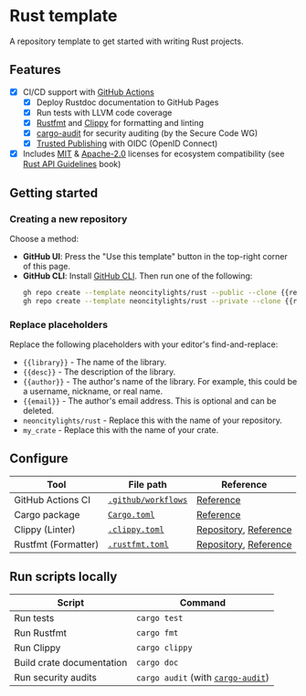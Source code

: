 # Rust template
A repository template to get started with writing Rust projects.

## Features
- [x] CI/CD support with [GitHub Actions](https://github.com/features/actions)
  - [x] Deploy Rustdoc documentation to GitHub Pages
  - [x] Run tests with LLVM code coverage
  - [x] [Rustfmt](https://github.com/rust-lang/rustfmt) and [Clippy](https://github.com/rust-lang/rust-clippy) for formatting and linting
  - [x] [cargo-audit](https://crates.io/crates/cargo-audit) for security auditing (by the Secure Code WG)
  - [x] [Trusted Publishing](https://crates.io/docs/trusted-publishing) with OIDC (OpenID Connect)
- [x] Includes [MIT](./LICENSE-MIT) & [Apache-2.0](./LICENSE-APACHE) licenses for ecosystem compatibility (see [Rust API Guidelines](https://rust-lang.github.io/api-guidelines/necessities.html#crate-and-its-dependencies-have-a-permissive-license-c-permissive) book)

## Getting started
### Creating a new repository
Choose a method:
- **GitHub UI**: Press the "Use this template" button in the top-right corner of this page.
- **GitHub CLI**: Install [GitHub CLI](https://cli.github.com). Then run one of the following:
  ```sh
  gh repo create --template neoncitylights/rust --public --clone {{repository}}  # clone as public
  gh repo create --template neoncitylights/rust --private --clone {{repository}} # clone as private
  ```

### Replace placeholders
Replace the following placeholders with your editor's find-and-replace:
- `{{library}}` - The name of the library.
- `{{desc}}` - The description of the library.
- `{{author}}` - The author's name of the library. For example, this could be a username, nickname, or real name.
- `{{email}}` - The author's email address. This is optional and can be deleted.
- `neoncitylights/rust` - Replace this with the name of your repository.
- `my_crate` - Replace this with the name of your crate.

## Configure
| Tool | File path | Reference |
| ---- | --------- | --------- |
| GitHub Actions CI | [`.github/workflows`](./.github/workflows) | [Reference](https://docs.github.com/en/actions/using-workflows/workflow-syntax-for-github-actions) |
| Cargo package | [`Cargo.toml`](./Cargo.toml) | [Reference](https://doc.rust-lang.org/cargo/reference/manifest.html) |
| Clippy (Linter) | [`.clippy.toml`](./.clippy.toml) | [Repository](https://github.com/rust-lang/rust-clippy), [Reference]( https://rust-lang.github.io/rust-clippy/) |
| Rustfmt (Formatter) | [`.rustfmt.toml`](./.rustfmt.toml) | [Repository](https://github.com/rust-lang/rustfmt), [Reference](https://rust-lang.github.io/rustfmt/) |

## Run scripts locally
| Script | Command |
| ------ | ------- |
| Run tests | `cargo test` |
| Run Rustfmt | `cargo fmt` |
| Run Clippy | `cargo clippy` |
| Build crate documentation | `cargo doc` |
| Run security audits | `cargo audit` (with [`cargo-audit`](https://crates.io/crates/cargo-audit)) |
